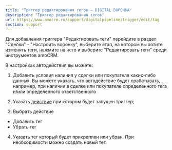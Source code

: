 ```yaml
---
title: "Триггер редактирования тегов — DIGITAL ВОРОНКА"
description: "Триггер редактирования тегов"
url: https://www.amocrm.ru/support/digitalpipeline/trigger/edit/tag
section: support
---
```


Для добавления триггера "Редактировать теги" перейдите в раздел "Сделки" - "Настроить воронку", выберите этап, на котором вы хотите изменять теги, нажмите на него и выберите "Редактировать теги" среди инструментов amoCRM.

В настройках автодействия вы можете:

1. Добавить условия наличия у сделки или покупателя каких-либо данных. Вы можете указать, что автодействие будет срабатывать, например, при наличии в сделке или покупателе определенного тега и/или определенного ответственного

2. Указать [действие](https://www.amocrm.ru/support/digitalpipeline/trigger_conditions) при котором будет запущен триггер;

3. Выбрать действие

- Добавить тег
- Убрать тег

4. Указать тег который будет прикреплен или убран. При необходимости можно создать новый тег.